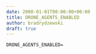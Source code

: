 ```yaml
---
date: 2000-01-01T00:00:00+00:00
title: DRONE_AGENTS_ENABLED
author: bradrydzewski
draft: true
---
```




```
DRONE_AGENTS_ENABLED=
```
